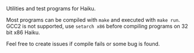 Utilities and test programs for Haiku.

Most programs can be compiled with `make` and executed with `make run`. GCC2 is not supported, use `setarch x86` before compiling programs on 32 bit x86 Haiku.

Feel free to create issues if compile fails or some bug is found.
